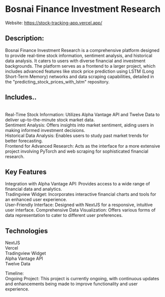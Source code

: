 # Bosnai Finance Investment Research
Website: https://stock-tracking-app.vercel.app/

## Description:
Bosnai Finance Investment Research is a comprehensive platform designed to provide real-time stock information, sentiment analysis, and historical data analysis. It caters to users with diverse financial and investment backgrounds. The platform serves as a frontend to a larger project, which includes advanced features like stock price prediction using LSTM (Long Short-Term Memory) networks and data scraping capabilities, detailed in the "predicting_stock_prices_with_lstm" repository.

## Includes..
<br>
Real-Time Stock Information: Utilizes Alpha Vantage API and Twelve Data to deliver up-to-the-minute stock market data.
<br>
Sentiment Analysis: Offers insights into market sentiment, aiding users in making informed investment decisions.
<br>
Historical Data Analysis: Enables users to study past market trends for better forecasting.
<br>
Frontend for Advanced Research: Acts as the interface for a more extensive project involving PyTorch and web scraping for sophisticated financial research.

## Key Features
Integration with Alpha Vantage API: Provides access to a wide range of financial data and analytics.
<br>
Tradingview Widget: Incorporates interactive financial charts and tools for an enhanced user experience.
<br>
User-Friendly Interface: Designed with NextJS for a responsive, intuitive user interface.
Comprehensive Data Visualization: Offers various forms of data representation to cater to different user preferences.
<br>

## Technologies
NextJS
<br>
Vercel
<br>
Tradingview Widget
<br>
Alpha Vantage API
<br>
Twelve Data

Timeline:
<br>
Ongoing Project: This project is currently ongoing, with continuous updates and enhancements being made to improve functionality and user experience.
